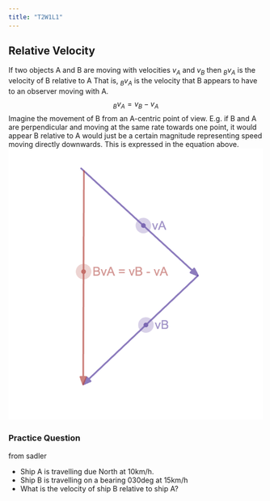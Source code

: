 ```yaml
---
title: "T2W1L1"
---
```


## Relative Velocity
If two objects A and B are moving with velocities $v_{A}$ and $v_{B}$ then
$_{B}v_{A}$ is the velocity of B relative to A
That is, $_{B}v_{A}$ is the velocity that B appears to have to an observer moving with A.
$$_{B}v_{A}=v_{B}-v_{A}$$
Imagine the movement of B from an A-centric point of view. E.g. if B and A are perpendicular and moving at the same rate towards one point, it would appear B relative to A would just be a certain magnitude representing speed moving directly downwards. This is expressed in the equation above.
![300](notes/images/Screen%20Shot%202023-04-24%20at%209.09.38%20am.png)
### Practice Question
from sadler
- Ship A is travelling due North at 10km/h.
- Ship B is travelling on a bearing 030deg at 15km/h
- What is the velocity of ship B relative to ship A?